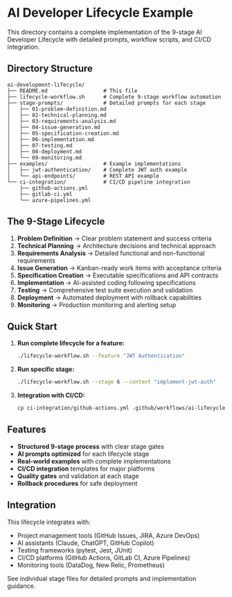 # AI Developer Lifecycle Example

This directory contains a complete implementation of the 9-stage AI Developer Lifecycle with detailed prompts, workflow scripts, and CI/CD integration.

## Directory Structure

```
ai-development-lifecycle/
├── README.md                  # This file
├── lifecycle-workflow.sh      # Complete 9-stage workflow automation
├── stage-prompts/             # Detailed prompts for each stage
│   ├── 01-problem-definition.md
│   ├── 02-technical-planning.md
│   ├── 03-requirements-analysis.md
│   ├── 04-issue-generation.md
│   ├── 05-specification-creation.md
│   ├── 06-implementation.md
│   ├── 07-testing.md
│   ├── 08-deployment.md
│   └── 09-monitoring.md
├── examples/                  # Example implementations
│   ├── jwt-authentication/    # Complete JWT auth example
│   └── api-endpoints/         # REST API example
└── ci-integration/            # CI/CD pipeline integration
    ├── github-actions.yml
    ├── gitlab-ci.yml
    └── azure-pipelines.yml
```

## The 9-Stage Lifecycle

1. **Problem Definition** → Clear problem statement and success criteria
2. **Technical Planning** → Architecture decisions and technical approach  
3. **Requirements Analysis** → Detailed functional and non-functional requirements
4. **Issue Generation** → Kanban-ready work items with acceptance criteria
5. **Specification Creation** → Executable specifications and API contracts
6. **Implementation** → AI-assisted coding following specifications
7. **Testing** → Comprehensive test suite execution and validation
8. **Deployment** → Automated deployment with rollback capabilities
9. **Monitoring** → Production monitoring and alerting setup

## Quick Start

1. **Run complete lifecycle for a feature:**
   ```bash
   ./lifecycle-workflow.sh --feature "JWT Authentication"
   ```

2. **Run specific stage:**
   ```bash
   ./lifecycle-workflow.sh --stage 6 --context "implement-jwt-auth"
   ```

3. **Integration with CI/CD:**
   ```bash
   cp ci-integration/github-actions.yml .github/workflows/ai-lifecycle.yml
   ```

## Features

- **Structured 9-stage process** with clear stage gates
- **AI prompts optimized** for each lifecycle stage
- **Real-world examples** with complete implementations
- **CI/CD integration** templates for major platforms
- **Quality gates** and validation at each stage
- **Rollback procedures** for safe deployment

## Integration

This lifecycle integrates with:
- Project management tools (GitHub Issues, JIRA, Azure DevOps)
- AI assistants (Claude, ChatGPT, GitHub Copilot)
- Testing frameworks (pytest, Jest, JUnit)
- CI/CD platforms (GitHub Actions, GitLab CI, Azure Pipelines)
- Monitoring tools (DataDog, New Relic, Prometheus)

See individual stage files for detailed prompts and implementation guidance.